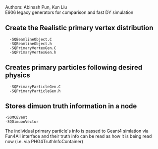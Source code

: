 Authors: Abinash Pun, Kun Liu <br />
E906 legacy generators for comparison and fast DY simulation

## Create the Realistic primary vertex distribution
```
  -SQBeamlineObject.C
  -SQBeamlineObject.h
  -SQPrimaryVertexGen.C
  -SQPrimaryVertexGen.h
  ```

## Creates primary particles following desired physics
```
  -SQPrimaryParticleGen.C
  -SQPrimaryParticleGen.h
```
## Stores dimuon truth information in a node
  ```
  -SQMCEvent
  -SQDimuonVector
```
The individual primary particle's info is passed to Geant4 simlation via Fun4All interface  and their truth info can be read as how it is being read now (i.e. via PHG4TruthInfoContainer)  <br /> <br /> 




